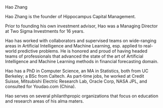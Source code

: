 Hao Zhang

Hao Zhang is the founder of Hippocampus Capital Management. 

Prior to founding his own investment advisor, Hao was a Managing Director at Two Sigma Investments for 16 years.

Hao has worked with collaborators and supervised teams on wide-ranging areas in Artificial Intelligence and Machine Learning, esp. applied to real-world predictive problems. He is honored and proud of having headed teams of professionals that advanced the state of the art of Artificial Intelligence and Machine Learning methods in financial forecasting domain.

Hao has a PhD in Computer Science, an MA in Statistics, both from UC Berkeley; a BSc from Caltech. As part-time jobs, he worked at Credit Suisse, Mitsubishi Electric Research Lab, Oracle Corp, NASA JPL, and consulted for Youdao.com (China).


Hao serves on several philanthpropic organizations that focus on education and research areas of his alma maters.
